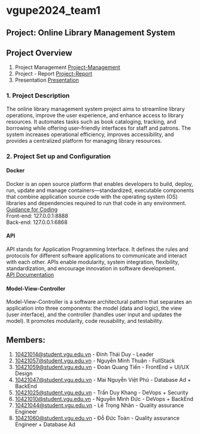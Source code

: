 # vgupe2024_team1
## Project: Online Library Management System
## Project Overview
1. Project Management [Project-Management]( https://gitlab.com/galvdat/vgu_tinyprojects/pe2024/vgupe2024_team1/-/wikis/Project-Management/Report) <br>
2. Project - Report [Project-Report]( https://gitlab.com/galvdat/vgu_tinyprojects/pe2024/vgupe2024_team1/-/wikis/Project-Management/Report) <br>
3. Presentation [Presentation]( https://www.canva.com/design/DAGJUADAw3w/qzu3CMcv-fa-PrNUwnocXw/edit?utm_content=DAGJUADAw3w&utm_campaign=designshare&utm_medium=link2&utm_source=sharebutton) <br>
### 1. Project Description
The online library management system project aims to streamline library operations, improve the user experience, and enhance access to library resources. It automates tasks such as book cataloging, tracking, and borrowing while offering user-friendly interfaces for staff and patrons. The system increases operational efficiency, improves accessibility, and provides a centralized platform for managing library resources.
### 2. Project Set up and Configuration
#### **Docker** 
 Docker is an open source platform that enables developers to build, deploy, run, update and manage containers—standardized, executable components that combine application source code with the operating system (OS) libraries and dependencies required to run that code in any environment. <br>
[Guidance for Coding]( https://gitlab.com/galvdat/vgu_tinyprojects/pe2024/vgupe2024_team1/-/wikis/Implementation/Guidance-For-Coding) <br>
Front-end: 127.0.0.1:8888 <br>
Back-end: 127.0.0.1:6868 <br>
 #### **API**
 API stands for Application Programming Interface. It defines the rules and protocols for different software applications to communicate and interact with each other. APIs enable modularity, system integration, flexibility, standardization, and encourage innovation in software development. <br>
[API Documentation](https://app.swaggerhub.com/apis/10421014/tets/1.0.0#)
#### **Model-View-Controller**
 Model-View-Controller is a software architectural pattern that separates an application into three components: the model (data and logic), the view (user interface), and the controller (handles user input and updates the model). It promotes modularity, code reusability, and testability.

## Members:
1. 10421014@student.vgu.edu.vn - Đinh Thái Duy - Leader
2. 10421057@student.vgu.edu.vn - Nguyễn Minh Thuận - FullStack
3. 10421059@student.vgu.edu.vn - Đoàn Quang Tiến - FrontEnd + UI/UX Design
4. 10421047@student.vgu.edu.vn - Mai Nguyễn Việt Phú - Database Ad + BackEnd
5. 10421025@student.vgu.edu.vn - Trần Duy Khang - DeVops + Security
6. 10421010@student.vgu.edu.vn - Nguyễn Minh Đức - DeVops + BackEnd
7. 10421044@student.vgu.edu.vn - Lê Trọng Nhân - Quality assurance Engineer
8. 10421060@student.vgu.edu.vn - Đỗ Đức Toàn - Quality assurance Engineer + Database Ad


